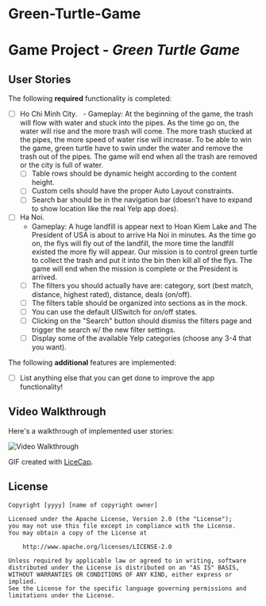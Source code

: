 # Green-Turtle-Game

# Game Project - *Green Turtle Game*

## User Stories

The following **required** functionality is completed:

- [ ] Ho Chi Minh City.
   - Gameplay: At the beginning of the game, the trash will flow with water and stuck into the pipes. As the time go on, the water will rise and the more trash will come. The more trash stucked at the pipes, the more speed of water rise will increase. To be able to win the game, green turtle have to swin under the water and remove the trash out of the pipes. The game will end when all the trash are removed or the city is full of water.
   - [ ] Table rows should be dynamic height according to the content height.
   - [ ] Custom cells should have the proper Auto Layout constraints.
   - [ ] Search bar should be in the navigation bar (doesn't have to expand to show location like the real Yelp app does).
- [ ] Ha Noi.
   - Gameplay: A huge landfill is appear next to Hoan Kiem Lake and The President of USA is about to arrive Ha Noi in minutes. As the time go on, the flys will fly out of the landfill, the more time the landfill existed the more fly will appear. Our mission is to control green turtle to collect the trash and put it into the bin then kill all of the flys. The game will end when the mission is complete or the President is arrived.
   - [ ] The filters you should actually have are: category, sort (best match, distance, highest rated), distance, deals (on/off).
   - [ ] The filters table should be organized into sections as in the mock.
   - [ ] You can use the default UISwitch for on/off states.
   - [ ] Clicking on the "Search" button should dismiss the filters page and trigger the search w/ the new filter settings.
   - [ ] Display some of the available Yelp categories (choose any 3-4 that you want).

The following **additional** features are implemented:

- [ ] List anything else that you can get done to improve the app functionality!

## Video Walkthrough

Here's a walkthrough of implemented user stories:

<img src='http://i.imgur.com/link/to/your/gif/file.gif' title='Video Walkthrough' width='' alt='Video Walkthrough' />

GIF created with [LiceCap](http://www.cockos.com/licecap/).


## License

    Copyright [yyyy] [name of copyright owner]

    Licensed under the Apache License, Version 2.0 (the "License");
    you may not use this file except in compliance with the License.
    You may obtain a copy of the License at

        http://www.apache.org/licenses/LICENSE-2.0

    Unless required by applicable law or agreed to in writing, software
    distributed under the License is distributed on an "AS IS" BASIS,
    WITHOUT WARRANTIES OR CONDITIONS OF ANY KIND, either express or implied.
    See the License for the specific language governing permissions and
    limitations under the License.
